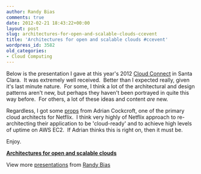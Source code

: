 ```yaml
---
author: Randy Bias
comments: true
date: 2012-02-21 18:43:22+00:00
layout: post
slug: architectures-for-open-and-scalable-clouds-ccevent
title: 'Architectures for open and scalable clouds #ccevent'
wordpress_id: 3582
old_categories:
- Cloud Computing
---
```


Below is the presentation I gave at this year's 2012 [Cloud Connect](http://www.cloudconnectevent.com/) in Santa Clara.  It was extremely well received.  Better than I expected really, given it's last minute nature.  For some, I think a lot of the architectural and design patterns aren't new, but perhaps they haven't been portrayed in quite this way before.  For others, a lot of these ideas and content _are_ new.

Regardless, I got some [props](https://twitter.com/#!/adrianco/status/170330635163013120) from Adrian Cockcroft, one of the primary cloud architects for Netflix.  I think very highly of Netflix approach to re-architecting their application to be 'cloud-ready' and to achieve high levels of uptime on AWS EC2.  If Adrian thinks this is right on, then it must be.

Enjoy.




**[Architectures for open and scalable clouds](http://www.slideshare.net/randybias/architectures-for-open-and-scalable-clouds)** 


View more [presentations](http://www.slideshare.net/) from [Randy Bias](http://www.slideshare.net/randybias)



